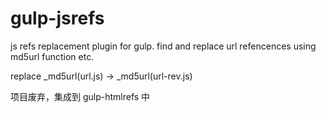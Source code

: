 gulp-jsrefs
===========

js refs replacement plugin for gulp. find and replace url refencences using md5url function etc.

replace _md5url(url.js) -> _md5url(url-rev.js)

项目废弃，集成到 gulp-htmlrefs 中
